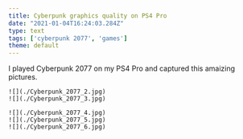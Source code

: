 ```yaml
---
title: Cyberpunk graphics quality on PS4 Pro
date: "2021-01-04T16:24:03.284Z"
type: text
tags: ['cyberpunk 2077', 'games']
theme: default
---
```


I played Cyberpunk 2077 on my PS4 Pro and captured this amaizing pictures.

<!-- endexcerpt -->

```grid|2|My super images!
![](./Cyberpunk_2077_2.jpg)
![](./Cyberpunk_2077_3.jpg)
```

```grid|3
![](./Cyberpunk_2077_4.jpg)
![](./Cyberpunk_2077_5.jpg)
![](./Cyberpunk_2077_6.jpg)
```
